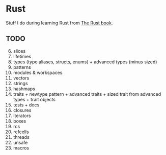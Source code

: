 # Rust

Stuff I do during learning Rust from [The Rust book](https://doc.rust-lang.org/stable/book/).

## TODO

6. slices
6. lifetimes
6. types (type aliases, structs, enums) + advanced types (minus sized)
6. patterns
6. modules & workspaces
7. vectors
8. strings
9. hashmaps
10. traits + newtype pattern + advanced traits + sized trait from advanced types + trait objects
12. tests + docs
13. closures
14. iterators
15. boxes
16. rcs
17. refcells
18. threads
19. unsafe
20. macros
